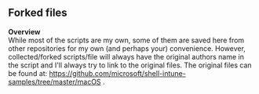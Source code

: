 ## Forked files

**Overview**  
While most of the scripts are my own, some of them are saved here from other repositories for my own (and perhaps your) convenience. 
However, collected/forked scripts/file will always have the original authors name in the script and I'll always try to link to the original files.
The original files can be found at: https://github.com/microsoft/shell-intune-samples/tree/master/macOS . 
